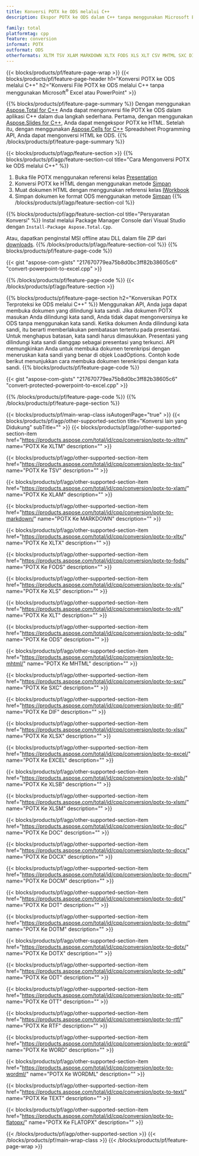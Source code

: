 ```yaml
---
title: Konversi POTX ke ODS melalui C++
description: Ekspor POTX ke ODS dalam C++ tanpa menggunakan Microsoft Excel atau Powerpoint

family: total
platformtag: cpp
feature: conversion
informat: POTX
outformat: ODS
otherformats: XLTM TSV XLAM MARKDOWN XLTX FODS XLS XLT CSV MHTML SXC DIF XLSX EXCEL XLSB XLSM DOC DOCX DOCM DOT DOTM DOTX ODT OTT RTF WORD WORDML TEXT FLATOPX
---
```

{{< blocks/products/pf/feature-page-wrap >}}
{{< blocks/products/pf/feature-page-header h1="Konversi POTX ke ODS melalui C++" h2="Konversi File POTX ke ODS melalui C++ tanpa menggunakan Microsoft<sup>&reg;</sup> Excel atau PowerPoint" >}}

{{% blocks/products/pf/feature-page-summary %}}
Dengan menggunakan [Aspose.Total for C++](https://products.aspose.com/total/cpp/) Anda dapat mengonversi file POTX ke ODS dalam aplikasi C++ dalam dua langkah sederhana. Pertama, dengan menggunakan [Aspose.Slides for C++](https://products.aspose.com/slides/cpp/), Anda dapat mengekspor POTX ke HTML. Setelah itu, dengan menggunakan [Aspose.Cells for C++](https://products.aspose.com/cells/cpp/) Spreadsheet Programming API, Anda dapat mengonversi HTML ke ODS. 
{{% /blocks/products/pf/feature-page-summary  %}}

{{< blocks/products/pf/agp/feature-section >}}
{{% blocks/products/pf/agp/feature-section-col title="Cara Mengonversi POTX ke ODS melalui C++" %}}
1. Buka file POTX menggunakan referensi kelas [Presentation](https://reference.aspose.com/slides/cpp/class/aspose.slides.presentation)
2. Konversi POTX ke HTML dengan menggunakan metode [Simpan](https://reference.aspose.com/slides/cpp/class/aspose.slides.presentation#a06fe2a156063c8c3e5ada2713bb697ba)
3. Muat dokumen HTML dengan menggunakan referensi kelas [IWorkbook](https://reference.aspose.com/cells/cpp/class/aspose.cells.i_workbook)
4. Simpan dokumen ke format ODS menggunakan metode [Simpan](https://reference.aspose.com/cells/cpp/class/aspose.cells.i_workbook#a5dc7de23f7ceba76a05dc1d49f51502e)
{{% /blocks/products/pf/agp/feature-section-col %}}

{{% blocks/products/pf/agp/feature-section-col title="Persyaratan Konversi" %}}
Instal melalui Package Manager Console dari Visual Studio dengan ```Install-Package Aspose.Total.Cpp```.

Atau, dapatkan penginstal MSI offline atau DLL dalam file ZIP dari [downloads](https://releases.aspose.com/total/cpp).
{{% /blocks/products/pf/agp/feature-section-col %}}
{{% blocks/products/pf/feature-page-code %}}

{{< gist "aspose-com-gists" "217670779ea75b8d0bc3ff82b38605c6" "convert-powerpoint-to-excel.cpp" >}}



{{% /blocks/products/pf/feature-page-code %}}
{{< /blocks/products/pf/agp/feature-section >}}

{{% blocks/products/pf/feature-page-section  h2="Konversikan POTX Terproteksi ke ODS melalui C++" %}}
Menggunakan API, Anda juga dapat membuka dokumen yang dilindungi kata sandi. Jika dokumen POTX masukan Anda dilindungi kata sandi, Anda tidak dapat mengonversinya ke ODS tanpa menggunakan kata sandi. Ketika dokumen Anda dilindungi kata sandi, itu berarti memberlakukan pembatasan tertentu pada presentasi. Untuk menghapus batasan, kata sandi harus dimasukkan. Presentasi yang dilindungi kata sandi dianggap sebagai presentasi yang terkunci. API memungkinkan Anda untuk membuka dokumen terenkripsi dengan meneruskan kata sandi yang benar di objek LoadOptions. Contoh kode berikut menunjukkan cara membuka dokumen terenkripsi dengan kata sandi.
{{% blocks/products/pf/feature-page-code %}}

{{< gist "aspose-com-gists" "217670779ea75b8d0bc3ff82b38605c6" "convert-protected-powerpoint-to-excel.cpp" >}}

{{% /blocks/products/pf/feature-page-code  %}}
{{% /blocks/products/pf/feature-page-section %}}

{{< blocks/products/pf/main-wrap-class isAutogenPage="true" >}}
{{< blocks/products/pf/agp/other-supported-section title="Konversi lain yang Didukung" subTitle="" >}}
{{< blocks/products/pf/agp/other-supported-section-item href="https://products.aspose.com/total/id/cpp/conversion/potx-to-xltm/" name="POTX Ke XLTM" description="" >}}

{{< blocks/products/pf/agp/other-supported-section-item href="https://products.aspose.com/total/id/cpp/conversion/potx-to-tsv/" name="POTX Ke TSV" description="" >}}

{{< blocks/products/pf/agp/other-supported-section-item href="https://products.aspose.com/total/id/cpp/conversion/potx-to-xlam/" name="POTX Ke XLAM" description="" >}}

{{< blocks/products/pf/agp/other-supported-section-item href="https://products.aspose.com/total/id/cpp/conversion/potx-to-markdown/" name="POTX Ke MARKDOWN" description="" >}}

{{< blocks/products/pf/agp/other-supported-section-item href="https://products.aspose.com/total/id/cpp/conversion/potx-to-xltx/" name="POTX Ke XLTX" description="" >}}

{{< blocks/products/pf/agp/other-supported-section-item href="https://products.aspose.com/total/id/cpp/conversion/potx-to-fods/" name="POTX Ke FODS" description="" >}}

{{< blocks/products/pf/agp/other-supported-section-item href="https://products.aspose.com/total/id/cpp/conversion/potx-to-xls/" name="POTX Ke XLS" description="" >}}

{{< blocks/products/pf/agp/other-supported-section-item href="https://products.aspose.com/total/id/cpp/conversion/potx-to-xlt/" name="POTX Ke XLT" description="" >}}

{{< blocks/products/pf/agp/other-supported-section-item href="https://products.aspose.com/total/id/cpp/conversion/potx-to-ods/" name="POTX Ke ODS" description="" >}}

{{< blocks/products/pf/agp/other-supported-section-item href="https://products.aspose.com/total/id/cpp/conversion/potx-to-mhtml/" name="POTX Ke MHTML" description="" >}}

{{< blocks/products/pf/agp/other-supported-section-item href="https://products.aspose.com/total/id/cpp/conversion/potx-to-sxc/" name="POTX Ke SXC" description="" >}}

{{< blocks/products/pf/agp/other-supported-section-item href="https://products.aspose.com/total/id/cpp/conversion/potx-to-dif/" name="POTX Ke DIF" description="" >}}

{{< blocks/products/pf/agp/other-supported-section-item href="https://products.aspose.com/total/id/cpp/conversion/potx-to-xlsx/" name="POTX Ke XLSX" description="" >}}

{{< blocks/products/pf/agp/other-supported-section-item href="https://products.aspose.com/total/id/cpp/conversion/potx-to-excel/" name="POTX Ke EXCEL" description="" >}}

{{< blocks/products/pf/agp/other-supported-section-item href="https://products.aspose.com/total/id/cpp/conversion/potx-to-xlsb/" name="POTX Ke XLSB" description="" >}}

{{< blocks/products/pf/agp/other-supported-section-item href="https://products.aspose.com/total/id/cpp/conversion/potx-to-xlsm/" name="POTX Ke XLSM" description="" >}}

{{< blocks/products/pf/agp/other-supported-section-item href="https://products.aspose.com/total/id/cpp/conversion/potx-to-doc/" name="POTX Ke DOC" description="" >}}

{{< blocks/products/pf/agp/other-supported-section-item href="https://products.aspose.com/total/id/cpp/conversion/potx-to-docx/" name="POTX Ke DOCX" description="" >}}

{{< blocks/products/pf/agp/other-supported-section-item href="https://products.aspose.com/total/id/cpp/conversion/potx-to-docm/" name="POTX Ke DOCM" description="" >}}

{{< blocks/products/pf/agp/other-supported-section-item href="https://products.aspose.com/total/id/cpp/conversion/potx-to-dot/" name="POTX Ke DOT" description="" >}}

{{< blocks/products/pf/agp/other-supported-section-item href="https://products.aspose.com/total/id/cpp/conversion/potx-to-dotm/" name="POTX Ke DOTM" description="" >}}

{{< blocks/products/pf/agp/other-supported-section-item href="https://products.aspose.com/total/id/cpp/conversion/potx-to-dotx/" name="POTX Ke DOTX" description="" >}}

{{< blocks/products/pf/agp/other-supported-section-item href="https://products.aspose.com/total/id/cpp/conversion/potx-to-odt/" name="POTX Ke ODT" description="" >}}

{{< blocks/products/pf/agp/other-supported-section-item href="https://products.aspose.com/total/id/cpp/conversion/potx-to-ott/" name="POTX Ke OTT" description="" >}}

{{< blocks/products/pf/agp/other-supported-section-item href="https://products.aspose.com/total/id/cpp/conversion/potx-to-rtf/" name="POTX Ke RTF" description="" >}}

{{< blocks/products/pf/agp/other-supported-section-item href="https://products.aspose.com/total/id/cpp/conversion/potx-to-word/" name="POTX Ke WORD" description="" >}}

{{< blocks/products/pf/agp/other-supported-section-item href="https://products.aspose.com/total/id/cpp/conversion/potx-to-wordml/" name="POTX Ke WORDML" description="" >}}

{{< blocks/products/pf/agp/other-supported-section-item href="https://products.aspose.com/total/id/cpp/conversion/potx-to-text/" name="POTX Ke TEXT" description="" >}}

{{< blocks/products/pf/agp/other-supported-section-item href="https://products.aspose.com/total/id/cpp/conversion/potx-to-flatopx/" name="POTX Ke FLATOPX" description="" >}}


{{< /blocks/products/pf/agp/other-supported-section >}}
{{< /blocks/products/pf/main-wrap-class >}}
{{< /blocks/products/pf/feature-page-wrap >}}